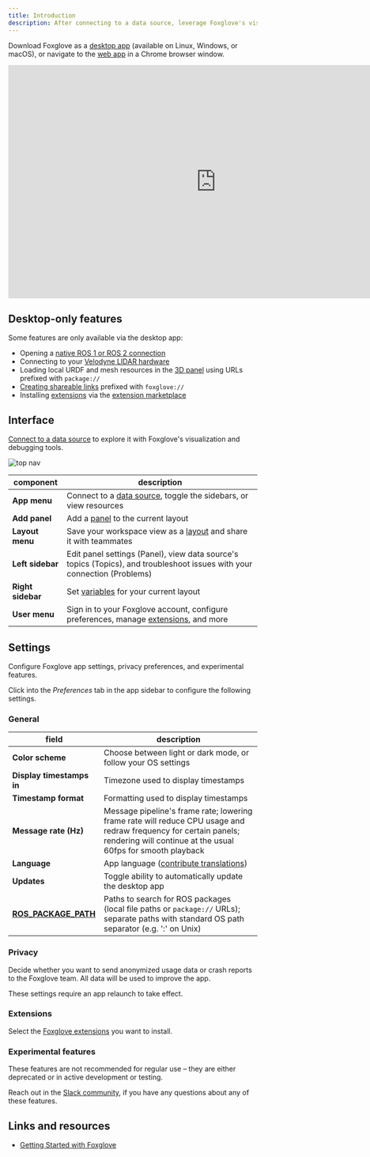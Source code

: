 ```yaml
---
title: Introduction
description: After connecting to a data source, leverage Foxglove's visualization and debugging tools to start exploring your data.
---
```


Download Foxglove as a [desktop app](https://foxglove.dev/download) (available on Linux, Windows, or macOS), or navigate to the [web app](https://studio.foxglove.dev) in a Chrome browser window.

<iframe
  className="max-w-full max-h-full"
  width="840"
  height="472"
  src="https://www.youtube.com/embed/ySVzQ3iFw90"
  title="YouTube video player – Getting Started with Foxglove Studio"
  frameBorder="0"
  allow="accelerometer; autoplay; clipboard-write; encrypted-media; gyroscope; picture-in-picture"
  allowFullScreen
></iframe>

## Desktop-only features

Some features are only available via the desktop app:

- Opening a [native ROS 1 or ROS 2 connection](../connecting-to-data/frameworks/ros1#native)
- Connecting to your [Velodyne LIDAR hardware](../connecting-to-data/frameworks/velodyne)
- Loading local URDF and mesh resources in the [3D panel](./panels/3d) using URLs prefixed with `package://`
- [Creating shareable links](./shareable-links) prefixed with `foxglove://`
- Installing [extensions](extensions/introduction) via the [extension marketplace](https://github.com/foxglove/studio-extension-marketplace)

## Interface

[Connect to a data source](../connecting-to-data/introduction) to explore it with Foxglove's visualization and debugging tools.

![top nav](/img/docs/visualization/navigation.jpeg)

| component         | description                                                                                                              |
| ----------------- | ------------------------------------------------------------------------------------------------------------------------ |
| **App menu**      | Connect to a [data source](/docs/connecting-to-data/introduction#data-sources), toggle the sidebars, or view resources   |
| **Add panel**     | Add a [panel](/docs/visualization/panels/introduction) to the current layout                                             |
| **Layout menu**   | Save your workspace view as a [layout](/docs/visualization/layouts) and share it with teammates                            |
| **Left sidebar**  | Edit panel settings (Panel), view data source's topics (Topics), and troubleshoot issues with your connection (Problems) |
| **Right sidebar** | Set [variables](/docs/visualization/variables) for your current layout                                                     |
| **User menu**     | Sign in to your Foxglove account, configure preferences, manage [extensions](/docs/visualization/extensions/getting-started), and more |

## Settings

Configure Foxglove app settings, privacy preferences, and experimental features.

Click into the _Preferences_ tab in the app sidebar to configure the following settings.

### General

| field                                                                                  | description                                                                                                                                                                      |
| -------------------------------------------------------------------------------------- | -------------------------------------------------------------------------------------------------------------------------------------------------------------------------------- |
| **Color scheme**                                                                       | Choose between light or dark mode, or follow your OS settings                                                                                                                    |
| **Display timestamps in**                                                              | Timezone used to display timestamps                                                                                                                                              |
| **Timestamp format**                                                                   | Formatting used to display timestamps                                                                                                                                            |
| **Message rate (Hz)**                                                                  | Message pipeline's frame rate; lowering frame rate will reduce CPU usage and redraw frequency for certain panels; rendering will continue at the usual 60fps for smooth playback |
| **Language**                                                                           | App language ([contribute translations](https://github.com/foxglove/studio/blob/main/CONTRIBUTING.md#localization))                                                              |
| **Updates**                                                                            | Toggle ability to automatically update the desktop app                                                                                                                           |
| [**ROS_PACKAGE_PATH**](https://wiki.ros.org/ROS/EnvironmentVariables#ROS_PACKAGE_PATH) | Paths to search for ROS packages (local file paths or `package://` URLs); separate paths with standard OS path separator (e.g. ':' on Unix)                                      |

### Privacy

Decide whether you want to send anonymized usage data or crash reports to the Foxglove team. All data will be used to improve the app.

These settings require an app relaunch to take effect.

### Extensions

Select the [Foxglove extensions](/docs/visualization/extensions/getting-started) you want to install.

### Experimental features

These features are not recommended for regular use – they are either deprecated or in active development or testing.

Reach out in the [Slack community](/join-slack), if you have any questions about any of these features.

## Links and resources
- [Getting Started with Foxglove](https://www.youtube.com/watch?v=ySVzQ3iFw90)
